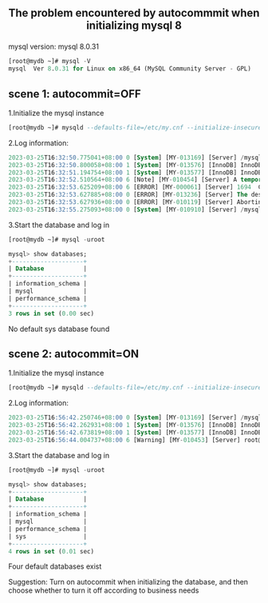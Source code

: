## <p align="center"> The problem encountered by autocommmit when initializing mysql 8 </p>


mysql version: mysql 8.0.31

```sql
[root@mydb ~]# mysql -V
mysql  Ver 8.0.31 for Linux on x86_64 (MySQL Community Server - GPL)
```



## scene 1: autocommit=OFF

1.Initialize the mysql instance

```sql
[root@mydb ~]# mysqld --defaults-file=/etc/my.cnf --initialize-insecure --user=mysql --basedir=/mysql/app/mysql --datadir=/mysql/data/3306/data/
```

2.Log information:

```sql
2023-03-25T16:32:50.775041+08:00 0 [System] [MY-013169] [Server] /mysql/app/mysql-8.0.31-linux-glibc2.17-x86_64-minimal/bin/mysqld (mysqld 8.0.31) initializing of server in progress as process 12421
2023-03-25T16:32:50.800058+08:00 1 [System] [MY-013576] [InnoDB] InnoDB initialization has started.
2023-03-25T16:32:51.194754+08:00 1 [System] [MY-013577] [InnoDB] InnoDB initialization has ended.
2023-03-25T16:32:52.510564+08:00 6 [Note] [MY-010454] [Server] A temporary password is generated for root@localhost: BsP/v#Ngv4Zd
2023-03-25T16:32:53.625209+08:00 6 [ERROR] [MY-000061] [Server] 1694  Cannot modify @@session.sql_log_bin inside a transaction.
2023-03-25T16:32:53.627885+08:00 0 [ERROR] [MY-013236] [Server] The designated data directory /mysql/data/3306/data/ is unusable. You can remove all files that the server added to it.
2023-03-25T16:32:53.627936+08:00 0 [ERROR] [MY-010119] [Server] Aborting
2023-03-25T16:32:55.275093+08:00 0 [System] [MY-010910] [Server] /mysql/app/mysql-8.0.31-linux-glibc2.17-x86_64-minimal/bin/mysqld: Shutdown complete (mysqld 8.0.31)  MySQL Community Server - GPL.
```



3.Start the database and log in

```sql
[root@mydb ~]# mysql -uroot

mysql> show databases;
+--------------------+
| Database           |
+--------------------+
| information_schema |
| mysql              |
| performance_schema |
+--------------------+
3 rows in set (0.00 sec)
```

No default sys database found




## scene 2: autocommit=ON

1.Initialize the mysql instance

```sql
[root@mydb ~]# mysqld --defaults-file=/etc/my.cnf --initialize-insecure --user=mysql --basedir=/mysql/app/mysql --datadir=/mysql/data/3306/data/
```

2.Log information:

```sql
2023-03-25T16:56:42.250746+08:00 0 [System] [MY-013169] [Server] /mysql/app/mysql-8.0.31-linux-glibc2.17-x86_64-minimal/bin/mysqld (mysqld 8.0.31) initializing of server in progress as process 12903
2023-03-25T16:56:42.262931+08:00 1 [System] [MY-013576] [InnoDB] InnoDB initialization has started.
2023-03-25T16:56:42.673819+08:00 1 [System] [MY-013577] [InnoDB] InnoDB initialization has ended.
2023-03-25T16:56:44.004737+08:00 6 [Warning] [MY-010453] [Server] root@localhost is created with an empty password ! Please consider switching off the --initialize-insecure option.
```

3.Start the database and log in

```sql
[root@mydb ~]# mysql -uroot

mysql> show databases;
+--------------------+
| Database           |
+--------------------+
| information_schema |
| mysql              |
| performance_schema |
| sys                |
+--------------------+
4 rows in set (0.01 sec)
```

Four default databases exist



Suggestion: Turn on autocommit when initializing the database, and then choose whether to turn it off according to business needs




